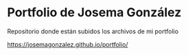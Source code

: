 # Portfolio de Josema González

Repositorio donde están subidos los archivos de mi portfolio

https://josemagonzalez.github.io/portfolio/
